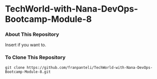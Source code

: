 # TechWorld-with-Nana-DevOps-Bootcamp-Module-8
### About This Repository
Insert if you want to.

### To Clone This Repository
```
git clone https://github.com/franpanteli/TechWorld-with-Nana-DevOps-Bootcamp-Module-8.git
